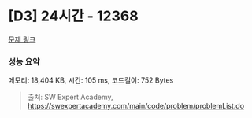 # [D3] 24시간 - 12368 

[문제 링크](https://swexpertacademy.com/main/code/problem/problemDetail.do?contestProbId=AXsEBlLqedsDFARX) 

### 성능 요약

메모리: 18,404 KB, 시간: 105 ms, 코드길이: 752 Bytes



> 출처: SW Expert Academy, https://swexpertacademy.com/main/code/problem/problemList.do